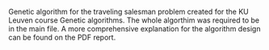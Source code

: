 Genetic algorithm for the traveling salesman problem created for the KU Leuven course Genetic algorithms. The whole algorthim was required to be in the main file. A more comprehensive explanation for the algorithm design can be found on the PDF report.  
